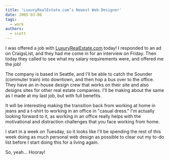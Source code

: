 ```yaml
---
title: 'LuxuryRealEstate.com’s Newest Web Designer'
date: 2005-03-08
tags:
  - work
authors:
  - scott
---
```


I was offered a job with [LuxuryRealEstate.com](http://www.luxuryrealestate.com/) today! I responded to an ad on CraigsList, and they had me come in for an interview on Friday. Then today they called to see what my salary requirements were, and offered me the job!

The company is based in Seattle, and I'll be able to catch the Sounder (commuter train) into downtown, and then hop a bus over to the office. They have an in-house design crew that works on their site and also designs sites for other real estate companies. I'll be making about the same as I made at my last job, but with full benefits.

It will be interesting making the transition back from working at home in jeans and a t-shirt to working in an office in "casual dress." I'm actually looking forward to it, as working in an office really helps with the motivational and distraction challenges that you face working from home.

I start in a week on Tuesday, so it looks like I'll be spending the rest of this week doing as much personal web design as possible to clear out my to-do list before I start doing this for a living again.

So, yeah... Hooray!
